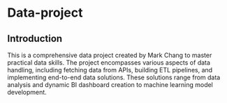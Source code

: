# Data-project

## Introduction

This is a comprehensive data project created by Mark Chang to master practical data skills. The project encompasses various aspects of data handling, including fetching data from APIs, building ETL pipelines, and implementing end-to-end data solutions. These solutions range from data analysis and dynamic BI dashboard creation to machine learning model development.
